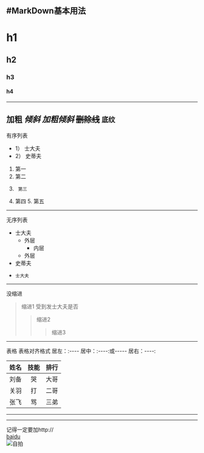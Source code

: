 #**MarkDown基本用法**
---
# h1
## h2
### h3
#### h4
---
**加粗**
*倾斜*
***加粗倾斜***
~~删除线~~
`底纹`
---
有序列表
* 1） 士大夫
* 2） 史蒂夫
1. 第一
2. 第二
3.      第三
4. 第四
   5. 第五
---
无序列表
* 士大夫
    - 外层
        + 内层
    - 外层
* 史蒂夫
*     士大夫
---
没缩进
> 缩进1
受到发士大夫是否
>> 缩进2
>>> 缩进3
---
表格
表格对齐格式
居左：:----
居中：:----:或-----
居右：----:

姓名|技能|排行
--|:--:|--:
刘备|哭|大哥
关羽|打|二哥
张飞|骂|三弟
---
<!--注释-->
***
记得一定要加http:// <br/>
[baidu]( http://www.baidu.com)<br/>
![自拍](https://www.baidu.com/img/bd_logo1.png)<br/>
